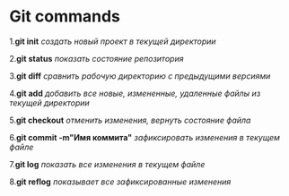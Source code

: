 # Git commands

1.**git init** *создать новый проект в текущей директории*

2.**git status** *показать состояние репозитория*

3.**git diff** *сравнить рабочую директорию с предыдущими версиями*

4.**git add** *добавить все новые, измененные, удаленные файлы из текущей директории*

5.**git checkout** *отменить изменения, вернуть состояние файла*

6.**git commit -m"Имя коммита"** *зафиксировать изменения в текущем файле*

7.**git log** *показать все изменения в текущем файле*

8.**git reflog** *показывает все зафиксированные изменения*
